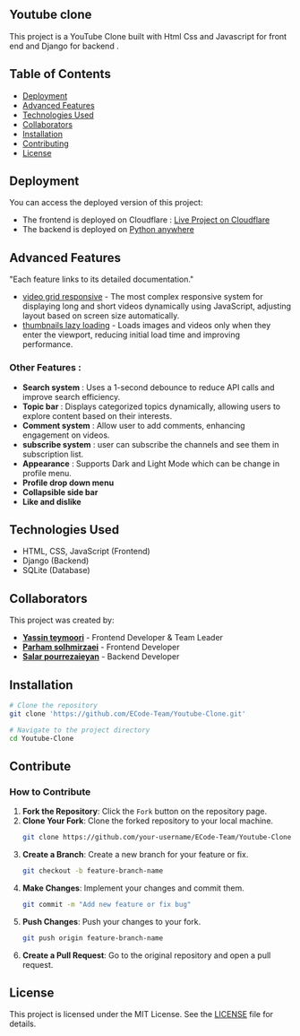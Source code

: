 ## Youtube clone
This project is a YouTube Clone built with Html Css and Javascript for front end and Django for backend .

## Table of Contents
- [Deployment](#deployment)
- [Advanced Features](#advanced-features)
- [Technologies Used](#technologies-used)
- [Collaborators](#collaborators)
- [Installation](#installation)
- [Contributing](#contribute)
- [License](#license)

## Deployment
You can access the deployed version of this project:
- The frontend is deployed on Cloudflare : [Live Project on Cloudflare](https://youtube-27f.pages.dev/)
- The backend is deployed on [Python anywhere](https://www.pythonanywhere.com)

## Advanced Features
"Each feature links to its detailed documentation."

- [video grid responsive](Documents/Risponsive.md) - The most complex responsive system for displaying long and short videos dynamically using JavaScript, adjusting layout based on screen size automatically.
- [thumbnails lazy loading](Documents/LazyLoading.md) - Loads images and videos only when they enter the viewport, reducing initial load time and improving performance. 

### Other Features :
- **Search system** : Uses a 1-second debounce to reduce API calls and improve search efficiency.
- **Topic bar** : Displays categorized topics dynamically, allowing users to explore content based on their interests.
- **Comment system** : Allow user to add comments, enhancing engagement on videos.
- **subscribe system** : user can subscribe the channels and see them in subscription list.
- **Appearance** : Supports Dark and Light Mode which can be change in profile menu.
- **Profile drop down menu**
- **Collapsible side bar**
- **Like and dislike**

## Technologies Used
- HTML, CSS, JavaScript (Frontend)
- Django (Backend)
- SQLite (Database)

## Collaborators
This project was created by:
- **[Yassin teymoori](https://github.com/yasin0121)** -  Frontend Developer & Team Leader
- **[Parham solhmirzaei](https://github.com/parham0121)** -  Frontend Developer
- **[Salar pourrezaieyan](https://github.com/Salar-pr)** -  Backend Developer

## Installation

```sh
# Clone the repository
git clone 'https://github.com/ECode-Team/Youtube-Clone.git'

# Navigate to the project directory
cd Youtube-Clone
```

## Contribute
### How to Contribute
1. **Fork the Repository**: Click the `Fork` button on the repository page.
2. **Clone Your Fork**: Clone the forked repository to your local machine.
   ```sh
   git clone https://github.com/your-username/ECode-Team/Youtube-Clone.git
   ```
3. **Create a Branch**: Create a new branch for your feature or fix.
   ```sh
   git checkout -b feature-branch-name
   ```
4. **Make Changes**: Implement your changes and commit them.
   ```sh
   git commit -m "Add new feature or fix bug"
   ```
5. **Push Changes**: Push your changes to your fork.
   ```sh
   git push origin feature-branch-name
   ```
6. **Create a Pull Request**: Go to the original repository and open a pull request.

## License

This project is licensed under the MIT License. See the [LICENSE](Documents/LICENSE.md) file for details.
